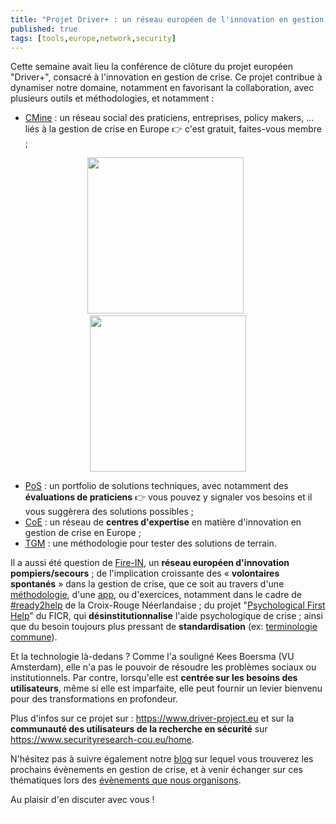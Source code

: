 ```yaml
---
title: "Projet Driver+ : un réseau européen de l'innovation en gestion de crise, et des outils pour vous !"
published: true
tags: [tools,europe,network,security]
---
```

Cette semaine avait lieu la conférence de clôture du projet européen "Driver+", consacré à l'innovation en gestion de crise. 
Ce projet contribue à dynamiser notre domaine, notamment en favorisant la collaboration, avec plusieurs outils et méthodologies, et notamment :

 - [CMine](https://www.cmine.eu) : un réseau social des praticiens, entreprises, policy makers, ... liés à la gestion de crise en Europe  👉 c'est gratuit, faites-vous membre ;
 <center>
<img height="250" src="https://blog.my-poppy.eu/images/cmine1.PNG">&nbsp;&nbsp;<img height="250" src="https://blog.my-poppy.eu/images/cmine2.PNG">
</center>
 
 - [PoS](https://pos.driver-project.eu/en/PoS/solutions) : un portfolio de solutions techniques, avec notamment des **évaluations de praticiens** 👉  vous pouvez y signaler vos besoins et il vous suggèrera des solutions possibles ;
 - [CoE](https://www.driver-project.eu/centres-of-expertise-coe/) : un réseau de **centres d'expertise** en matière d'innovation en gestion de crise en Europe ;
 - [TGM](https://www.driver-project.eu/trial-guidance-methodology/) : une méthodologie pour tester des solutions de terrain.

Il a aussi été question de [Fire-IN](https://fire-in.eu), un **réseau européen d'innovation pompiers/secours** ; de l'implication croissante des « **volontaires spontanés** » dans la gestion de crise, que ce soit au travers d'une [méthodologie](https://www.driver-project.eu/new-ways-of-volunteering-care-and-support-for-unaffiliated-spontaneous-volunteers-final-2020), d'une [app](https://pos.driver-project.eu/sites/default/files/public/2020-01/Driver%2B%20Crowdtasker-App-HandsOn.pptx), ou d'exercices, notamment dans le cadre de [#ready2help](https://onlinelibrary.wiley.com/doi/full/10.1111/1468-5973.12200) de la Croix-Rouge Néerlandaise ; du projet "[Psychological First Help](https://pos.driver-project.eu/sites/default/files/public/2019-03/12007_psc_pfa_guide_T2_samlet_low.pdf)" du FICR, qui **désinstitutionnalise** l'aide psychologique de crise ; ainsi que du besoin toujours plus pressant de **standardisation** (ex: [terminologie commune](https://www.cenelec.eu/research/CWA)).

Et la technologie là-dedans ? Comme l'a souligné Kees Boersma (VU Amsterdam), elle n'a pas le pouvoir de résoudre les problèmes sociaux ou institutionnels. Par contre, lorsqu'elle est **centrée sur les besoins des utilisateurs**, même si elle est imparfaite, elle peut fournir un levier bienvenu pour des transformations en profondeur.

Plus d'infos sur ce projet sur : https://www.driver-project.eu et sur la **communauté des utilisateurs de la recherche en sécurité** sur https://www.securityresearch-cou.eu/home.

N'hésitez pas à suivre également notre [blog](https://blog.my-poppy.eu/events_upcoming) sur lequel vous trouverez les prochains évènements en gestion de crise, et à venir échanger sur ces thématiques lors des [évènements que nous organisons](https://blog.my-poppy.eu/workshops). 

Au plaisir d'en discuter avec vous !


<iframe src="https://www.my-poppy.eu/cnt/cnt.php" width="1" height="1" frameBorder="0">


